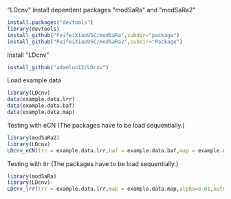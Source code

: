 "LDcnv" 
Install dependent packages "modSaRa" and "modSaRa2"
```r
install.packages("devtools")
library(devtools)
install_github("FeifeiXiaoUSC/modSaRa",subdir="package")
install_github("FeifeiXiaoUSC/modSaRa2",subdir="Package")
```
Install "LDcnv"
```r
install_github("adamluo12/LDcnv")
```
Load example data
```r
library(LDcnv)
data(example.data.lrr)
data(example.data.baf)
data(example.data.map)
```
Testing with eCN (The packages have to be load sequentially.)
```r
library(modSaRa2)
library(LDcnv)
LDcnv_eCN(lrr = example.data.lrr,baf = example.data.baf,map = example.data.map,outname="out")
```
Testing with lrr (The packages have to be load sequentially.)
```r
library(modSaRa) 
library(LDcnv)
LDcnv_lrr(lrr = example.data.lrr,map = example.data.map,alpha=0.01,outname="out1")
```
